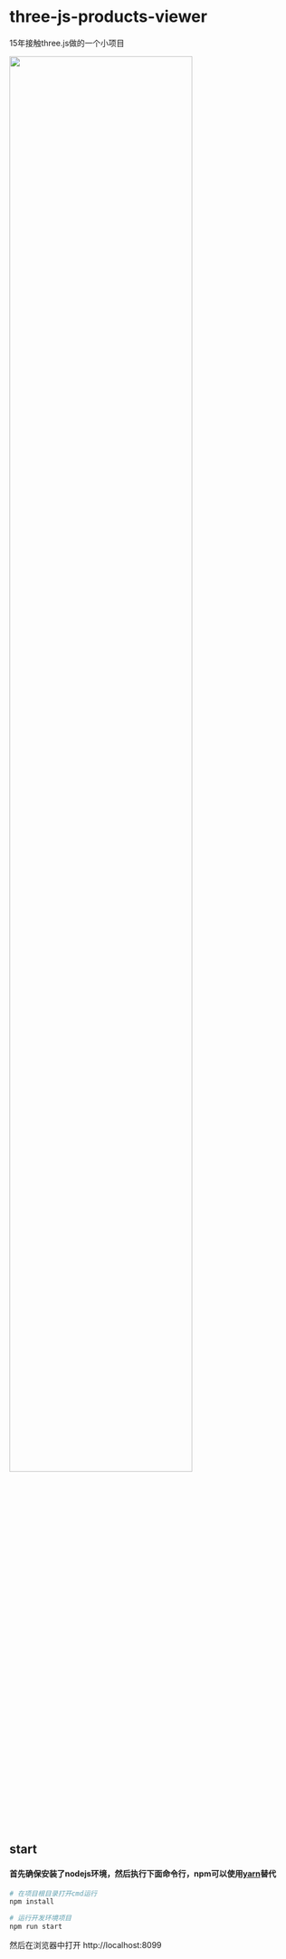 # three-js-products-viewer

15年接触three.js做的一个小项目

<img align="center" width="80%" src="./preview.gif">


## start

#### 首先确保安装了nodejs环境，然后执行下面命令行，npm可以使用[yarn](https://yarn.bootcss.com/)替代
``` bash
# 在项目根目录打开cmd运行
npm install

# 运行开发环境项目
npm run start

```

然后在浏览器中打开
http://localhost:8099



